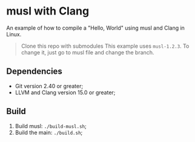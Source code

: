 # musl with Clang

An example of how to compile a "Hello, World" using musl and Clang in Linux.

> Clone this repo with submodules
> This example uses `musl-1.2.3`. To change it, just go to musl file and change the branch.

## Dependencies

- Git version 2.40 or greater;
- LLVM and Clang version 15.0 or greater;

## Build

1. Build musl: `./build-musl.sh`;
2. Build the main: `./build.sh`;
